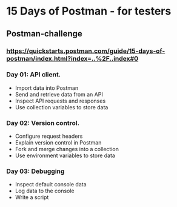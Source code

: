 
# 15 Days of Postman - for testers
## Postman-challenge
### https://quickstarts.postman.com/guide/15-days-of-postman/index.html?index=..%2F..index#0 

### Day 01: API client.
- Import data into Postman
- Send and retrieve data from an API
- Inspect API requests and responses
- Use collection variables to store data

### Day 02: Version control.
- Configure request headers
- Explain version control in Postman
- Fork and merge changes into a collection
- Use environment variables to store data

### Day 03: Debugging
- Inspect default console data
- Log data to the console
- Write a script
  
